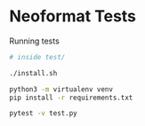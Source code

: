 # Neoformat Tests

Running tests

```bash
# inside test/

./install.sh

python3 -m virtualenv venv
pip install -r requirements.txt

pytest -v test.py
```
